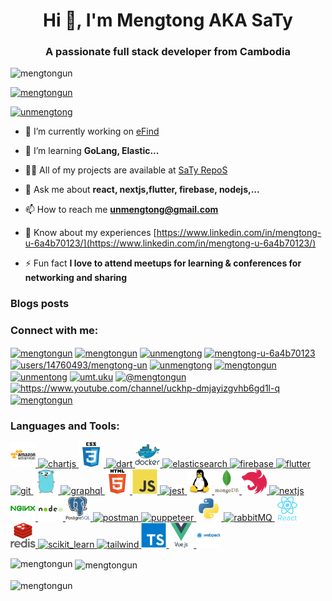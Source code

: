 <!-- <h2 align="left">
 <abc>
  <br>Bello <img src="https://user-images.githubusercontent.com/42378118/110234147-e3259600-7f4e-11eb-95be-0c4047144dea.gif" width="30"> 💜💜💜<br>
  <br> I'm MengTong Un AKA Saty :blush: 🥰<br>
  <br> I'm a Full Stack Developer :computer:<br>
  <br>
    <img src="https://media.giphy.com/media/SWoSkN6DxTszqIKEqv/giphy.gif" alt="Coder GIF" width="500">
 </abc>
</h2> 
<h2 align="left">:hammer_and_wrench: Technologies and Tools I am learning and using:</h2>
<p align="left">
    <a href="https://www.w3.org/html/" target="_blank"> <img src="https://raw.githubusercontent.com/devicons/devicon/master/icons/html5/html5-original-wordmark.svg" alt="html5" width="40" height="40"/> </a>
    <a href="https://www.w3schools.com/css/" target="_blank"> <img src="https://raw.githubusercontent.com/devicons/devicon/master/icons/css3/css3-original-wordmark.svg" alt="css3" width="40" height="40"/> </a>
    <a href="https://developer.mozilla.org/en-US/docs/Web/JavaScript" target="_blank"> <img src="https://raw.githubusercontent.com/devicons/devicon/master/icons/javascript/javascript-original.svg" alt="javascript" width="40" height="40"/> </a>
<a href="https://vuejs.org/" target="_blank"> <img src="https://www.vectorlogo.zone/logos/vuejs/vuejs-icon.svg" alt="VueJS" width="40" height="40"/> </a>
<a href="https://nodejs.org" target="_blank"> <img src="https://raw.githubusercontent.com/devicons/devicon/master/icons/nodejs/nodejs-original-wordmark.svg" alt="nodejs" width="40" height="40"/> </a>
    <a href="https://expressjs.com" target="_blank"> <img src="https://raw.githubusercontent.com/devicons/devicon/master/icons/express/express-original-wordmark.svg" alt="express" width="40" height="40"/> </a>
    <a href="https://www.mongodb.com/" target="_blank"> <img src="https://raw.githubusercontent.com/devicons/devicon/master/icons/mongodb/mongodb-original-wordmark.svg" alt="mongodb" width="40" height="40"/> </a>
 <a href="https://www.postgresql.org/" target="_blank"> <img src="https://www.vectorlogo.zone/logos/postgresql/postgresql-icon.svg" alt="PostgreSQL" width="40" height="40"/> </a>
<a href="https://firebase.google.com/" target="_blank"> <img src="https://www.vectorlogo.zone/logos/firebase/firebase-icon.svg" alt="Firebase" width="40" height="40"/> </a>
<a href="https://www.postman.com/" target="_blank"> <img src="https://www.vectorlogo.zone/logos/getpostman/getpostman-icon.svg" alt="postman" width="40" height="40"/> </a>
<a href="https://git-scm.com/" target="_blank"> <img src="https://www.vectorlogo.zone/logos/git-scm/git-scm-icon.svg" alt="git" width="40" height="40"/> </a>
<a href="https://www.python.org/" target="_blank"> <img src="https://www.vectorlogo.zone/logos/python/python-icon.svg" alt="Python" width="40" height="40"/> </a>
<a href="https://www.djangoproject.com/" target="_blank"> <img src="https://www.vectorlogo.zone/logos/djangoproject/djangoproject-icon.svg" alt="django" width="40" height="40"/> </a>
<a href="https://flutter.dev/" target="_blank"> <img src="https://www.vectorlogo.zone/logos/flutterio/flutterio-icon.svg" alt="flutter" width="40" height="40"/> </a>
<a href="https://github.com/mengtongun" target="_blank"> <img src="https://www.vectorlogo.zone/logos/github/github-tile.svg" alt="github" width="40" height="40"/> </a>
</p>

<h2 align="left">👨🏻‍💻 About Me:</h2>

- :computer: I'm currently working on eFind, ArkOnix, and Café Buddy project.
- :hourglass_flowing_sand:  Exploring Google Cloud & Microsoft Azure, Blockchain, Security Network, Data Science and ...
- :rocket: "Always ready to collaborate for Dev Experiments and Hiring 👨‍💼"
- :man_technologist: Developer Intern at KIT and New StartUp
- :dart: Life Hack: "Explore :fire: and go through new Tech" 
- :trophy: Phase 2 condidate of "Microsoft Azure Hackathon 2021,"
- :zap: Fun fact: I love to attend Meetups for learning & Conferences for Networking and Sharing<br>

<h2 align="left">:heart: Let's get connected:</h2>

[![Linkedin Badge](https://img.shields.io/badge/-mengtong-blue?style=flat-square&logo=Linkedin&logoColor=white&link=https://www.linkedin.com/in/mengtong-u-6a4b70123/)](https://www.linkedin.com/in/mengtong-u-6a4b70123/) [![Twitter Badge](https://img.shields.io/badge/-@mengtong-1ca0f1?style=flat-square&labelColor=1ca0f1&logo=twitter&logoColor=white&link=https://twitter.com/UnMengtong)](https://twitter.com/UnMengtong) [![Facebook Badge](https://img.shields.io/badge/-@mengtongun-3b5998?style=flat-square&labelColor=3b5998&logo=facebook&logoColor=white&link=https://www.facebook.com/unmengtong)](https://www.facebook.com/unmengtong) [![Instagram Badge](https://img.shields.io/badge/-@umt.uku-D7008A?style=flat-square&labelColor=D7008A&logo=Instagram&logoColor=white&link=https://www.instagram.com/umt.uku/)](https://www.instagram.com/umt.uku/)
 -->
 
<!-- Secondary Update 18/10/21  -->
 
 <h1 align="center">Hi 👋, I'm Mengtong AKA SaTy</h1>
<h3 align="center">A passionate full stack developer from Cambodia</h3>

<p align="left"> <img src="https://komarev.com/ghpvc/?username=mengtongun&label=Profile%20views&color=0e75b6&style=flat" alt="mengtongun" /> </p>

<p align="left"> <a href="https://github.com/ryo-ma/github-profile-trophy"><img src="https://github-profile-trophy.vercel.app/?username=mengtongun" alt="mengtongun" /></a> </p>

<p align="left"> <a href="https://twitter.com/unmengtong" target="blank"><img src="https://img.shields.io/twitter/follow/unmengtong?logo=twitter&style=for-the-badge" alt="unmengtong" /></a> </p>

- 🔭 I’m currently working on [eFind](https://github.com/mengtongun/efind_beta)

- 🌱 I’m learning **GoLang, Elastic...**

- 👨‍💻 All of my projects are available at [SaTy RepoS](https://github.com/mengtongun)

- 💬 Ask me about **react, nextjs,flutter, firebase, nodejs,...**

- 📫 How to reach me **unmengtong@gmail.com**

- 📄 Know about my experiences [https://www.linkedin.com/in/mengtong-u-6a4b70123/](https://www.linkedin.com/in/mengtong-u-6a4b70123/)

- ⚡ Fun fact **I love to attend meetups for learning & conferences for networking and sharing**

### Blogs posts
<!-- BLOG-POST-LIST:START -->
<!-- BLOG-POST-LIST:END -->

<h3 align="left">Connect with me:</h3>
<p align="left">
<a href="https://codepen.io/mengtongun" target="blank"><img align="center" src="https://raw.githubusercontent.com/rahuldkjain/github-profile-readme-generator/master/src/images/icons/Social/codepen.svg" alt="mengtongun" height="30" width="40" /></a>
<a href="https://dev.to/mengtongun" target="blank"><img align="center" src="https://cdn.jsdelivr.net/npm/simple-icons@3.0.1/icons/dev-dot-to.svg" alt="mengtongun" height="30" width="40" /></a>
<a href="https://twitter.com/unmengtong" target="blank"><img align="center" src="https://raw.githubusercontent.com/rahuldkjain/github-profile-readme-generator/master/src/images/icons/Social/twitter.svg" alt="unmengtong" height="30" width="40" /></a>
<a href="https://linkedin.com/in/mengtong-u-6a4b70123" target="blank"><img align="center" src="https://raw.githubusercontent.com/rahuldkjain/github-profile-readme-generator/master/src/images/icons/Social/linked-in-alt.svg" alt="mengtong-u-6a4b70123" height="30" width="40" /></a>
<a href="https://stackoverflow.com/users/14760493/mengtong-un" target="blank"><img align="center" src="https://raw.githubusercontent.com/rahuldkjain/github-profile-readme-generator/master/src/images/icons/Social/stack-overflow.svg" alt="users/14760493/mengtong-un" height="30" width="40" /></a>
<a href="https://codesandbox.com/unmengtong" target="blank"><img align="center" src="https://cdn.jsdelivr.net/npm/simple-icons@3.0.1/icons/codesandbox.svg" alt="unmengtong" height="30" width="40" /></a>
<a href="https://kaggle.com/mengtongun" target="blank"><img align="center" src="https://raw.githubusercontent.com/rahuldkjain/github-profile-readme-generator/master/src/images/icons/Social/kaggle.svg" alt="mengtongun" height="30" width="40" /></a>
<a href="https://fb.com/unmengtong" target="blank"><img align="center" src="https://raw.githubusercontent.com/rahuldkjain/github-profile-readme-generator/master/src/images/icons/Social/facebook.svg" alt="unmentong" height="30" width="40" /></a>
<a href="https://instagram.com/umt.uku" target="blank"><img align="center" src="https://raw.githubusercontent.com/rahuldkjain/github-profile-readme-generator/master/src/images/icons/Social/instagram.svg" alt="umt.uku" height="30" width="40" /></a>
<a href="https://medium.com/@mengtongun" target="blank"><img align="center" src="https://raw.githubusercontent.com/rahuldkjain/github-profile-readme-generator/master/src/images/icons/Social/medium.svg" alt="@mengtongun" height="30" width="40" /></a>
<a href="https://www.youtube.com/channel/UCKhP-dMJaYizGvHB6gd1L-Q" target="blank"><img align="center" src="https://raw.githubusercontent.com/rahuldkjain/github-profile-readme-generator/master/src/images/icons/Social/youtube.svg" alt="https://www.youtube.com/channel/uckhp-dmjayizgvhb6gd1l-q" height="30" width="40" /></a>
<a href="https://www.hackerrank.com/mengtongun" target="blank"><img align="center" src="https://raw.githubusercontent.com/rahuldkjain/github-profile-readme-generator/master/src/images/icons/Social/hackerrank.svg" alt="mengtongun" height="30" width="40" /></a>
</p>

<h3 align="left">Languages and Tools:</h3>
<p align="left"> <a href="https://aws.amazon.com" target="_blank" rel="noreferrer"> <img src="https://raw.githubusercontent.com/devicons/devicon/master/icons/amazonwebservices/amazonwebservices-original-wordmark.svg" alt="aws" width="40" height="40"/> </a> <a href="https://www.chartjs.org" target="_blank" rel="noreferrer"> <img src="https://www.chartjs.org/media/logo-title.svg" alt="chartjs" width="40" height="40"/> </a> <a href="https://www.w3schools.com/css/" target="_blank" rel="noreferrer"> <img src="https://raw.githubusercontent.com/devicons/devicon/master/icons/css3/css3-original-wordmark.svg" alt="css3" width="40" height="40"/> </a> <a href="https://dart.dev" target="_blank" rel="noreferrer"> <img src="https://www.vectorlogo.zone/logos/dartlang/dartlang-icon.svg" alt="dart" width="40" height="40"/> </a> <a href="https://www.docker.com/" target="_blank" rel="noreferrer"> <img src="https://raw.githubusercontent.com/devicons/devicon/master/icons/docker/docker-original-wordmark.svg" alt="docker" width="40" height="40"/> </a> <a href="https://www.elastic.co" target="_blank" rel="noreferrer"> <img src="https://www.vectorlogo.zone/logos/elastic/elastic-icon.svg" alt="elasticsearch" width="40" height="40"/> </a> <a href="https://firebase.google.com/" target="_blank" rel="noreferrer"> <img src="https://www.vectorlogo.zone/logos/firebase/firebase-icon.svg" alt="firebase" width="40" height="40"/> </a> <a href="https://flutter.dev" target="_blank" rel="noreferrer"> <img src="https://www.vectorlogo.zone/logos/flutterio/flutterio-icon.svg" alt="flutter" width="40" height="40"/> </a> <a href="https://git-scm.com/" target="_blank" rel="noreferrer"> <img src="https://www.vectorlogo.zone/logos/git-scm/git-scm-icon.svg" alt="git" width="40" height="40"/> </a> <a href="https://golang.org" target="_blank" rel="noreferrer"> <img src="https://raw.githubusercontent.com/devicons/devicon/master/icons/go/go-original.svg" alt="go" width="40" height="40"/> </a> <a href="https://graphql.org" target="_blank" rel="noreferrer"> <img src="https://www.vectorlogo.zone/logos/graphql/graphql-icon.svg" alt="graphql" width="40" height="40"/> </a> <a href="https://www.w3.org/html/" target="_blank" rel="noreferrer"> <img src="https://raw.githubusercontent.com/devicons/devicon/master/icons/html5/html5-original-wordmark.svg" alt="html5" width="40" height="40"/> </a> <a href="https://developer.mozilla.org/en-US/docs/Web/JavaScript" target="_blank" rel="noreferrer"> <img src="https://raw.githubusercontent.com/devicons/devicon/master/icons/javascript/javascript-original.svg" alt="javascript" width="40" height="40"/> </a> <a href="https://jestjs.io" target="_blank" rel="noreferrer"> <img src="https://www.vectorlogo.zone/logos/jestjsio/jestjsio-icon.svg" alt="jest" width="40" height="40"/> </a> <a href="https://www.linux.org/" target="_blank" rel="noreferrer"> <img src="https://raw.githubusercontent.com/devicons/devicon/master/icons/linux/linux-original.svg" alt="linux" width="40" height="40"/> </a> <a href="https://www.mongodb.com/" target="_blank" rel="noreferrer"> <img src="https://raw.githubusercontent.com/devicons/devicon/master/icons/mongodb/mongodb-original-wordmark.svg" alt="mongodb" width="40" height="40"/> </a> <a href="https://nestjs.com/" target="_blank" rel="noreferrer"> <img src="https://raw.githubusercontent.com/devicons/devicon/master/icons/nestjs/nestjs-plain.svg" alt="nestjs" width="40" height="40"/> </a> <a href="https://nextjs.org/" target="_blank" rel="noreferrer"> <img src="https://cdn.worldvectorlogo.com/logos/nextjs-2.svg" alt="nextjs" width="40" height="40"/> </a> <a href="https://www.nginx.com" target="_blank" rel="noreferrer"> <img src="https://raw.githubusercontent.com/devicons/devicon/master/icons/nginx/nginx-original.svg" alt="nginx" width="40" height="40"/> </a> <a href="https://nodejs.org" target="_blank" rel="noreferrer"> <img src="https://raw.githubusercontent.com/devicons/devicon/master/icons/nodejs/nodejs-original-wordmark.svg" alt="nodejs" width="40" height="40"/> </a> <a href="https://www.postgresql.org" target="_blank" rel="noreferrer"> <img src="https://raw.githubusercontent.com/devicons/devicon/master/icons/postgresql/postgresql-original-wordmark.svg" alt="postgresql" width="40" height="40"/> </a> <a href="https://postman.com" target="_blank" rel="noreferrer"> <img src="https://www.vectorlogo.zone/logos/getpostman/getpostman-icon.svg" alt="postman" width="40" height="40"/> </a> <a href="https://github.com/puppeteer/puppeteer" target="_blank" rel="noreferrer"> <img src="https://www.vectorlogo.zone/logos/pptrdev/pptrdev-official.svg" alt="puppeteer" width="40" height="40"/> </a> <a href="https://www.python.org" target="_blank" rel="noreferrer"> <img src="https://raw.githubusercontent.com/devicons/devicon/master/icons/python/python-original.svg" alt="python" width="40" height="40"/> </a> <a href="https://www.rabbitmq.com" target="_blank" rel="noreferrer"> <img src="https://www.vectorlogo.zone/logos/rabbitmq/rabbitmq-icon.svg" alt="rabbitMQ" width="40" height="40"/> </a> <a href="https://reactjs.org/" target="_blank" rel="noreferrer"> <img src="https://raw.githubusercontent.com/devicons/devicon/master/icons/react/react-original-wordmark.svg" alt="react" width="40" height="40"/> </a> <a href="https://redis.io" target="_blank" rel="noreferrer"> <img src="https://raw.githubusercontent.com/devicons/devicon/master/icons/redis/redis-original-wordmark.svg" alt="redis" width="40" height="40"/> </a> <a href="https://scikit-learn.org/" target="_blank" rel="noreferrer"> <img src="https://upload.wikimedia.org/wikipedia/commons/0/05/Scikit_learn_logo_small.svg" alt="scikit_learn" width="40" height="40"/> </a> <a href="https://tailwindcss.com/" target="_blank" rel="noreferrer"> <img src="https://www.vectorlogo.zone/logos/tailwindcss/tailwindcss-icon.svg" alt="tailwind" width="40" height="40"/> </a> <a href="https://www.typescriptlang.org/" target="_blank" rel="noreferrer"> <img src="https://raw.githubusercontent.com/devicons/devicon/master/icons/typescript/typescript-original.svg" alt="typescript" width="40" height="40"/> </a> <a href="https://vuejs.org/" target="_blank" rel="noreferrer"> <img src="https://raw.githubusercontent.com/devicons/devicon/master/icons/vuejs/vuejs-original-wordmark.svg" alt="vuejs" width="40" height="40"/> </a> <a href="https://webpack.js.org" target="_blank" rel="noreferrer"> <img src="https://raw.githubusercontent.com/devicons/devicon/d00d0969292a6569d45b06d3f350f463a0107b0d/icons/webpack/webpack-original-wordmark.svg" alt="webpack" width="40" height="40"/> </a> </p>

<p><img align="left" src="https://github-readme-stats.vercel.app/api/top-langs?username=mengtongun&show_icons=true&locale=en&layout=compact" alt="mengtongun" /></p>

<p>&nbsp;<img align="center" src="https://github-readme-stats.vercel.app/api?username=mengtongun&show_icons=true&locale=en" alt="mengtongun" /></p>

<p><img align="center" src="https://github-readme-streak-stats.herokuapp.com/?user=mengtongun&" alt="mengtongun" /></p>
